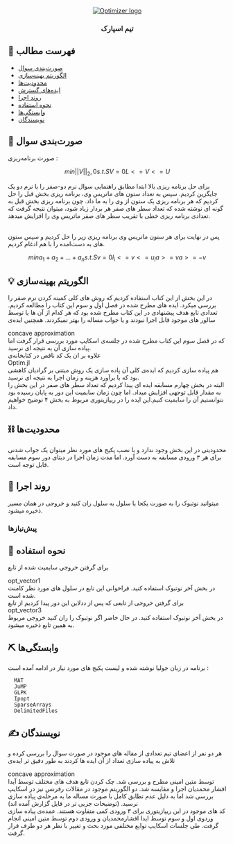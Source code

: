 <p align="center">
  <a href="" rel="noopener">
 <img src="http://optimizer.math.sharif.edu/wp-content/uploads/2021/02/optimizer.png" alt="Optimizer logo"></a>
</p>
<h3 align="center">تیم اسپارک</h3>


## 📝 فهرست مطالب
- [صورت‌بندی سوال](#problem_statement)
- [الگوریتم بهینه‌سازی](#idea)
- [محدودیت‌ها](#limitations)
- [ایده‌های گسترش](#future_scope)
- [روند اجرا](#getting_started)
- [نحوه استفاده](#usage)
- [وابستگی‌ها](#tech_stack)
- [نویسندگان](#authors)

## 🧐 صورت‌بندی سوال <a name = "problem_statement"></a>
صورت برنامه‌ریزی :
  
  ```math
  min  ||V||_2,0
  s.t.  SV=0
        L <= V <= U
  ```
برای حل برنامه ریزی بالا ابتدا مطابق راهنمایی سوال نرم دو-صفر را با نرم دو یک جایگزین کردیم. سپس به تعداد ستون های ماتریس وی، برنامه ریزی بخش قبل را حل کردیم که هر برنامه ریزی یک ستون از وی را به ما داد. چون برنامه ریزی بخش قبل به گونه ای نوشته شده که تعداد سطر های صفر هر بردار زیاد شود، میتوان نتیجه گرفت که تعدادی برنامه ریزی خطی با تقریب سطر های صفر ماتریس وی را افزایش میدهد.

</br>
پس در نهایت برای هر ستون ماتریس وی برنامه ریزی زیر را حل کردیم و سپس ستون های به دست‌امده را با هم ادغام کردیم.

```math
  min  a_1 + a_2 + ... + a_n
  s.t.  Sv=0
        l_i <= v <= u_i
        a >= v
        a >= -v
  ```

## 💡 الگوریتم بهینه‌سازی <a name = "idea"></a>

در این بخش از 
<a url="https://www.math.unipd.it/~rinaldi/papers/thesis0.pdf">این کتاب </a>
استفاده کردیم که روش های کلی کمینه کردن نرم صفر را بررسی میکرد.
ایده های مطرح شده در فصل اول و سوم این کتاب را مطالعه کردیم. تعدادی تابع هدف پیشنهادی در این کتاب مطرح شده بود که هر کدام از آن ها یا توسط سالور های موجود قابل اجرا نبودند و یا جواب مساله را بهتر نمیکردند. همچنین ایده‌ی
<div>concave approximation</div>
که در قصل سوم این کتاب مطرح شده در جلسه‌ی اسکایپ مورد بررسی قرار گرفت اما پیاده سازی آن به نتیجه ای نرسید.
</br>
علاوه بر ان یک کد ناقص در کتابخانه‌ی 
<div>Optim.jl</div>
هم پیاده سازی کردیم که ایده‌ی کلی آن پاده سازی یک روش مبتنی بر گرادیان کاهشی بود که با برآورد هزینه و زمان اجرا به نتیجه ای نرسید.
</br>
البته در بخش چهارم مسابقه ایده ای پیدا کردیم که تعداد سطر های صفر در این بخش را به مقدار قابل توجهی افزایش میداد. اما چون زمان سابمیت این دور به پایان رسیده بود نتوانستیم آن را سابمیت کنیم.این ایده را در ریپازیتوری مربوط به بخش ۴ توضیح خواهیم داد.


## ⛓️ محدودیت‌ها <a name = "limitations"></a>
محدودیتی در این بخش وجود ندارد و با نصب
پکیج های مورد نظر 
میتوان یک جواب شدنی برای هر ۳ ورودی مسابقه به دست آورد.
اما مدت زمان اجرا در دیتای دور سوم مسابقه قابل توجه است.


## 🏁 روند اجرا <a name = "getting_started"></a>
میتوانید نوتبوک را به صورت یکجا یا سلول به سلول ران کنید و خروجی در همان مسیر ذخیره میشود.

### پیش‌نیازها
  

## 🎈 نحوه استفاده <a name="usage"></a>
برای گرفتن خروجی سابمیت شده از تابع
<div>opt_vector1</div>
در بخش آخر نوتبوک استفاده کنید.
فراخوانی این تابع در سلول های مورد نظر کامنت شده است.
</br>
برای گرفتن خروجی از تابعی که پس از ددلاین این دور پیدا کردیم از تابع
<div>opt_vector3</div>
در بخش آخر نوتبوک استفاده کنید.
در حال خاضر اگر نوتبوک را ران کنید خروجی مربوط به همین تابع ذخیره میشود.

## ⛏️ وابستگی‌ها <a name = "tech_stack"></a>
  برنامه در زبان جولیا نوشته شده و لیست پکیج های مورد نیاز در ادامه آمده است :
```
  MAT
  JuMP
  GLPK
  Ipopt
  SparseArrays
  DelimitedFiles
```

## ✍️ نویسندگان <a name = "authors"></a>
هر دو نفر از اعضای تیم تعدادی از مقاله های موجود در صورت سوال را بررسی کرده و تلاش به پیاده سازی تعداد از آن ایده ها کردند
به طور دقیق تر ایده‌ی
<div>concave approximation</div>
توسط متین امینی مطرح و بررسی شد. چک کردن تابع هدف های مختلف توسط آیدا افشار محمدیان اجرا و مقایسه شد. دو الگوریتم موجود در مقالات رفرنس نیز در اسکایپ بررسی شد اما به دلیل عدم تطابق کامل با صورت مساله ما به مرحله‌ی پیاده سازی نرسید.
(توضیحات جزیی تر در فایل گزارش آمده اند)
</br>
کد های موجود در این ریپازیتوری برای ۳ ورودی کمی متفاوت هستند. عمده‌ی پیاده سازی وردوی اول و سوم توسط ایدا افشارمحمدیان و ورودی دوم توسط متین امینی انجام گرفت. طی جلسات اسکایپ توابع مختلفی مورد بحث و تغییر با نظر هر دو طرف قرار گرفت.
